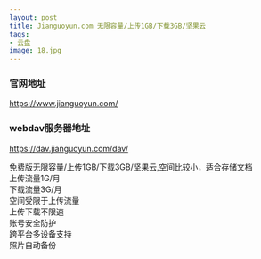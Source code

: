 ```yaml
---
layout: post
title: Jianguoyun.com 无限容量/上传1GB/下载3GB/坚果云
tags:
- 云盘
image: 18.jpg
---
```


### 官网地址
https://www.jianguoyun.com/

### webdav服务器地址
https://dav.jianguoyun.com/dav/

免费版无限容量/上传1GB/下载3GB/坚果云,空间比较小，适合存储文档<br>
上传流量1G/月<br>
下载流量3G/月<br>
空间受限于上传流量<br>
上传下载不限速<br>
账号安全防护<br>
跨平台多设备支持<br>
照片自动备份<br>
